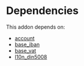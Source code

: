 # Dependencies

This addon depends on:

- [account](../../odoo-bringout-oca-ocb-account)
- [base_iban](../../odoo-bringout-oca-ocb-base_iban)
- [base_vat](../../odoo-bringout-oca-ocb-base_vat)
- [l10n_din5008](../../odoo-bringout-oca-ocb-l10n_din5008)
